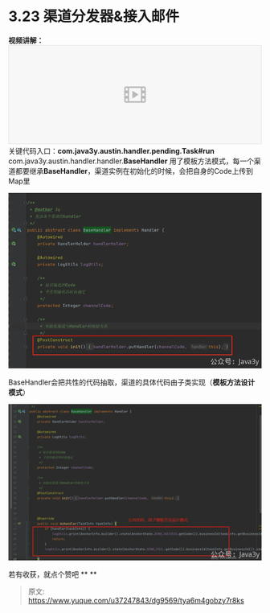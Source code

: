# 3.23 渠道分发器&接入邮件

**视频讲解：**
[![#22 渠道分发器&接入短信.mp4 (269.85MB)](./img/zlQOUsCk4aY2h7Kg/1715182390798-8898196c-c9e7-4e80-ab68-9f7df75762fe-178598.png)](https://www.yuque.com/u37247843/dg9569/tya6m4gobzy7r8ks?_lake_card=%7B%22status%22%3A%22done%22%2C%22name%22%3A%22%2322%20%E6%B8%A0%E9%81%93%E5%88%86%E5%8F%91%E5%99%A8&%E6%8E%A5%E5%85%A5%E7%9F%AD%E4%BF%A1.mp4%22%2C%22size%22%3A282954453%2C%22taskId%22%3A%22ue743d3c2-120a-49ac-9e0e-5be7147329d%22%2C%22taskType%22%3A%22upload%22%2C%22url%22%3Anull%2C%22cover%22%3Anull%2C%22videoId%22%3A%22inputs%2Fprod%2Fyuque%2F2023%2F1285871%2Fmp4%2F1690900708613-82446190-f996-48d5-a62b-2527bb152f1c.mp4%22%2C%22download%22%3Afalse%2C%22__spacing%22%3A%22both%22%2C%22id%22%3A%22J27lo%22%2C%22margin%22%3A%7B%22top%22%3Atrue%2C%22bottom%22%3Atrue%7D%2C%22card%22%3A%22video%22%7D=#J27lo)
关键代码入口：**com.java3y.austin.handler.pending.Task#run**
com.java3y.austin.handler.handler.**BaseHandler** 用了模板方法模式，每一个渠道都要继承**BaseHandler**，渠道实例在初始化的时候，会把自身的Code上传到Map里

![1690964029600-f2b133cf-3410-40eb-8d7b-4b05fbcfbe30.png](./img/zlQOUsCk4aY2h7Kg/1690964029600-f2b133cf-3410-40eb-8d7b-4b05fbcfbe30-502378.webp)

BaseHandler会把共性的代码抽取，渠道的具体代码由子类实现（**模板方法设计模式**）

![1690964097795-54c7e951-618f-43a7-a37b-748b846b6611.png](./img/zlQOUsCk4aY2h7Kg/1690964097795-54c7e951-618f-43a7-a37b-748b846b6611-236349.webp)

若有收获，就点个赞吧
**
 **


> 原文: <https://www.yuque.com/u37247843/dg9569/tya6m4gobzy7r8ks>